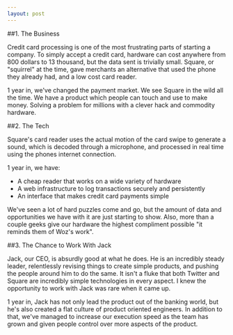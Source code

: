 ```yaml
---
layout: post
---
```

##1. The Business

Credit card processing is one of the most frustrating parts of starting a company. To simply accept a credit card, hardware can cost anywhere from 800 dollars to 13 thousand, but the data sent is trivially small. Square, or "squirrel" at the time, gave merchants an alternative that used the phone they already had, and a low cost card reader.

1 year in, we've changed the payment market.  We see Square in the wild all the time.  We have a product which people can touch and use to make money. Solving a problem for millions with a clever hack and commodity hardware.

##2. The Tech

Square's card reader uses the actual motion of the card swipe to generate a sound, which is decoded through a microphone, and processed in real time using the phones internet connection.

1 year in, we have:

- A cheap reader that works on a wide variety of hardware
- A web infrastructure to log transactions securely and persistently
- An interface that makes credit card payments simple

We've seen a lot of hard puzzles come and go, but the amount of data and opportunities we have with it are just starting to show. Also, more than a couple geeks give our hardware the highest compliment possible "it reminds them of Woz's work".

##3. The Chance to Work With Jack

Jack, our CEO, is absurdly good at what he does. He is an incredibly steady leader, relentlessly revising things to create simple products, and pushing the people around him to do the same. It isn't a fluke that both Twitter and Square are incredibly simple technologies in every aspect. I knew the opportunity to work with Jack was rare when it came up.

1 year in, Jack has not only lead the product out of the banking world, but he's also created a flat culture of product oriented engineers. In addition to that, we've managed to increase our execution speed as the team has grown and given people control over more aspects of the product.